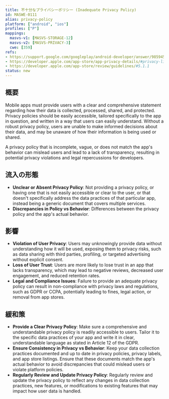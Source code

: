 ```yaml
---
title: 不十分なプライバシーポリシー (Inadequate Privacy Policy)
id: MASWE-0111
alias: privacy-policy
platform: ["android", "ios"]
profiles: ["P"]
mappings:
  masvs-v1: [MASVS-STORAGE-12]
  masvs-v2: [MASVS-PRIVACY-3]
  cwe: [359]
refs:
- https://support.google.com/googleplay/android-developer/answer/9859455#privacy_policy
- https://developer.apple.com/app-store/app-privacy-details/#privacy-links
- https://developer.apple.com/app-store/review/guidelines/#5.1.1
status: new
---
```


## 概要

Mobile apps must provide users with a clear and comprehensive statement regarding how their data is collected, processed, shared, and protected. Privacy policies should be easily accessible, tailored specifically to the app in question, and written in a way that users can easily understand. Without a robust privacy policy, users are unable to make informed decisions about their data, and may be unaware of how their information is being used or shared.

A privacy policy that is incomplete, vague, or does not match the app's behavior can mislead users and lead to a lack of transparency, resulting in potential privacy violations and legal repercussions for developers.

## 流入の形態

- **Unclear or Absent Privacy Policy**: Not providing a privacy policy, or having one that is not easily accessible or clear to the user, or that doesn't specifically address the data practices of that particular app, instead being a generic document that covers multiple services.
- **Discrepancies in Policy vs Behavior**: Differences between the privacy policy and the app's actual behavior.

## 影響

- **Violation of User Privacy**: Users may unknowingly provide data without understanding how it will be used, exposing them to privacy risks, such as data sharing with third parties, profiling, or targeted advertising without explicit consent.
- **Loss of User Trust**: Users are more likely to lose trust in an app that lacks transparency, which may lead to negative reviews, decreased user engagement, and reduced retention rates.
- **Legal and Compliance Issues**: Failure to provide an adequate privacy policy can result in non-compliance with privacy laws and regulations, such as GDPR or CCPA, potentially leading to fines, legal action, or removal from app stores.

## 緩和策

- **Provide a Clear Privacy Policy**: Make sure a comprehensive and understandable privacy policy is readily accessible to users. Tailor it to the specific data practices of your app and write it in clear, understandable language as stated in Article 12 of the GDPR.
- **Ensure Consistency in Privacy vs Behavior**: Keep your data collection practices documented and up to date in privacy policies, privacy labels, and app store listings. Ensure that these documents match the app's actual behavior to avoid discrepancies that could mislead users or violate platform policies.
- **Regularly Review and Update Privacy Policy**: Regularly review and update the privacy policy to reflect any changes in data collection practices, new features, or modifications to existing features that may impact how user data is handled.
